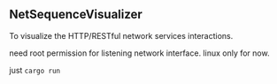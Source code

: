 ## NetSequenceVisualizer

To visualize the HTTP/RESTful network services interactions.

need root permission for listening network interface.
linux only for now.

just `cargo run` 

